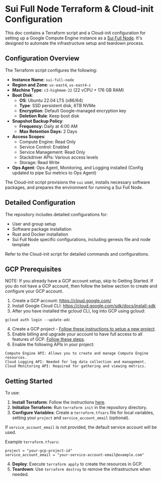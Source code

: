 # Sui Full Node Terraform & Cloud-init Configuration

This doc contains a Terraform script and a Cloud-init configuration for setting up a Google Compute Engine instance as a [Sui Full Node](https://docs.sui.io/guides/operator/sui-full-node). It's designed to automate the infrastructure setup and teardown process.

## Configuration Overview

The Terraform script configures the following:

- **Instance Name**: `sui-full-node`
- **Region and Zone**: `us-east4`, `us-east4-c`
- **Machine Type**: `c3-highmem-22` (22 vCPU + 176 GB RAM)
- **Boot Disk**:
  - **OS**: Ubuntu 22.04 LTS (x86/64)
  - **Type**: SSD persistent disk, 6TB NVMe
  - **Encryption**: Default Google-managed encryption key
  - **Deletion Rule**: Keep boot disk
- **Snapshot Backup Policy**:
  - **Frequency:** Daily at 4:00 AM
  - **Max Retention Days:** 2 Days
- **Access Scopes**:
  - Compute Engine: Read Only
  - Service Control: Enabled
  - Service Management: Read Only
  - Stackdriver APIs: Various access levels
  - Storage: Read Write
- **Ops Agent**: Ops Agent, Monitoring, and Logging installed (Config updated to pipe Sui metrics to Ops Agent)

The Cloud-init script provisions the `sui` user, installs necessary software packages, and prepares the environment for running a Sui Full Node.

## Detailed Configuration

The repository includes detailed configurations for:

- User and group setup
- Software package installation
- Rust and Docker installation
- Sui Full Node specific configurations, including genesis file and node template

Refer to the Cloud-init script for detailed commands and configurations.

## GCP Prerequisites

NOTE: If you already have a GCP account setup, skip to Getting Started. If you do not have a GCP account, then follow the below section to create and configure your GCP account.

1. Create a GCP account: https://cloud.google.com/
2. Install Google Cloud CLI: https://cloud.google.com/sdk/docs/install-sdk
3. After you have installed the gcloud CLI, log into GCP using gcloud:

```
gcloud auth login --update-adc
```

4. Create a GCP project - [Follow these instructions to setup a new project](https://cloud.google.com/resource-manager/docs/creating-managing-projects#creating_a_project).
5. Enable billing and upgrade your account to have full access to all features of GCP. [Follow these steps](https://cloud.google.com/free/docs/gcp-free-tier#how-to-upgrade).
6. Enable the following APIs in your project:
```
Compute Engine API: Allows you to create and manage Compute Engine resources.
Cloud Logging API: Needed for log data collection and management.
Cloud Monitoring API: Required for gathering and viewing metrics.
```

## Getting Started

To use:

1. **Install Terraform**: Follow the instructions [here](https://developer.hashicorp.com/terraform/tutorials/gcp-get-started/install-cli#install-terraform).
2. **Initialize Terraform**: Run `terraform init` in the repository directory.
3. **Configure Variables**: Create a `terraform.tfvars` file for local variables, setting your `project` and `service_account_email` (optional).

If `service_account_email` is not provided, the default service account will be used.

   Example `terraform.tfvars`:

   ```
   project = "your-gcp-project-id"
   service_account_email = "your-service-account-email@example.com"
   ```

4. **Deploy**: Execute `terraform apply` to create the resources in GCP.
5. **Teardown**: Use `terraform destroy` to remove the infrastructure when needed.
